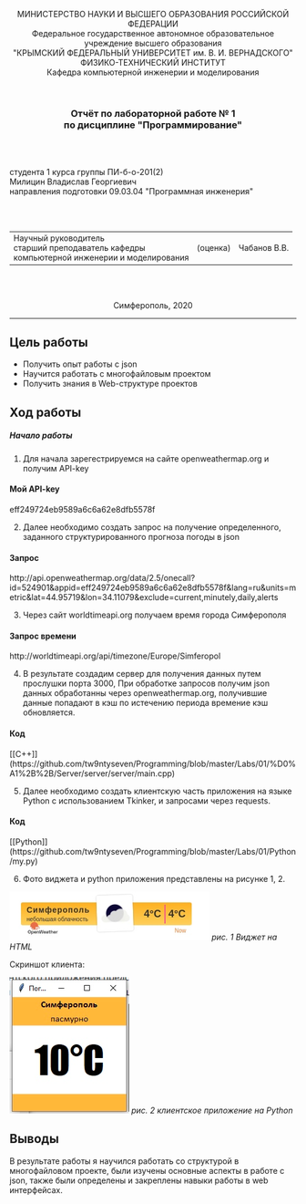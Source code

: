 
<p align="center">МИНИСТЕРСТВО НАУКИ  И ВЫСШЕГО ОБРАЗОВАНИЯ РОССИЙСКОЙ ФЕДЕРАЦИИ<br>
Федеральное государственное автономное образовательное учреждение высшего образования<br>
"КРЫМСКИЙ ФЕДЕРАЛЬНЫЙ УНИВЕРСИТЕТ им. В. И. ВЕРНАДСКОГО"<br>
ФИЗИКО-ТЕХНИЧЕСКИЙ ИНСТИТУТ<br>
Кафедра компьютерной инженерии и моделирования</p>
<br>
<h3 align="center">Отчёт по лабораторной работе № 1<br> по дисциплине "Программирование"</h3>
<br><br>
<p>студента 1 курса группы ПИ-б-о-201(2)<br>
Милицин Владислав Георгиевич<br>
направления подготовки 09.03.04 "Программная инженерия"</p>
<br><br>
<table>
<tr><td>Научный руководитель<br> старший преподаватель кафедры<br> компьютерной инженерии и моделирования</td>
<td>(оценка)</td>
<td>Чабанов В.В.</td>
</tr>
</table>
<br><br>
<p align="center">Симферополь, 2020</p>
<hr>

## Цель работы

- Получить опыт работы с json
- Научится работать с многофайловым проектом
- Получить знания в Web-структуре проектов

## Ход работы

##### Начало работы

1. Для начала зарегестрируемся на сайте openweathermap.org и получим API-key

<h4>Мой API-key</h4> <p>eff249724eb9589a6c6a62e8dfb5578f</p>

2. Далее необходимо создать запрос на получение определенного, заданного структурированного прогноза погоды в json

<h4>Запрос</h4> <p>http://api.openweathermap.org/data/2.5/onecall?id=524901&appid=eff249724eb9589a6c6a62e8dfb5578f&lang=ru&units=metric&lat=44.95719&lon=34.11079&exclude=current,minutely,daily,alerts</p>

3. Через сайт worldtimeapi.org получаем время города Симферополя

<h4>Запрос времени</h4> <p>http://worldtimeapi.org/api/timezone/Europe/Simferopol</p>

4. В результате создадим сервер для получения данных путем прослушки порта 3000, При обработке запросов получим json данных обработанны через openweathermap.org, получившие данные попадают в кэш по истечению периода времение кэш обновляется.

<h4>Код</h4> <p>[[C++]](https://github.com/tw9ntyseven/Programming/blob/master/Labs/01/%D0%A1%2B%2B/Server/server/server/main.cpp)</p>

5. Далее необходимо создать клиентскую часть приложения на языке Python с использованием Tkinker, и запросами через requests.

<h4>Код</h4> <p>[[Python]](https://github.com/tw9ntyseven/Programming/blob/master/Labs/01/Python/my.py)</p>

6. Фото виджета и python приложения представлены на рисунке 1, 2.

![](./images/pic1.jpg)
*рис. 1 Виджет на HTML*

Скриншот клиента:

![](./images/pic2.jpg)
*рис. 2 клиентское приложение на Python*

## Выводы

В результате работы я научился работать со структурой в многофайловом проекте, были изучены основные аспекты в работе с json, также были определены и закреплены навыки работы в web интерфейсах.